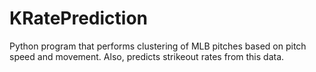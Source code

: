 # KRatePrediction
Python program that performs clustering of MLB pitches based on pitch speed and movement.  Also, predicts strikeout rates from this data.
